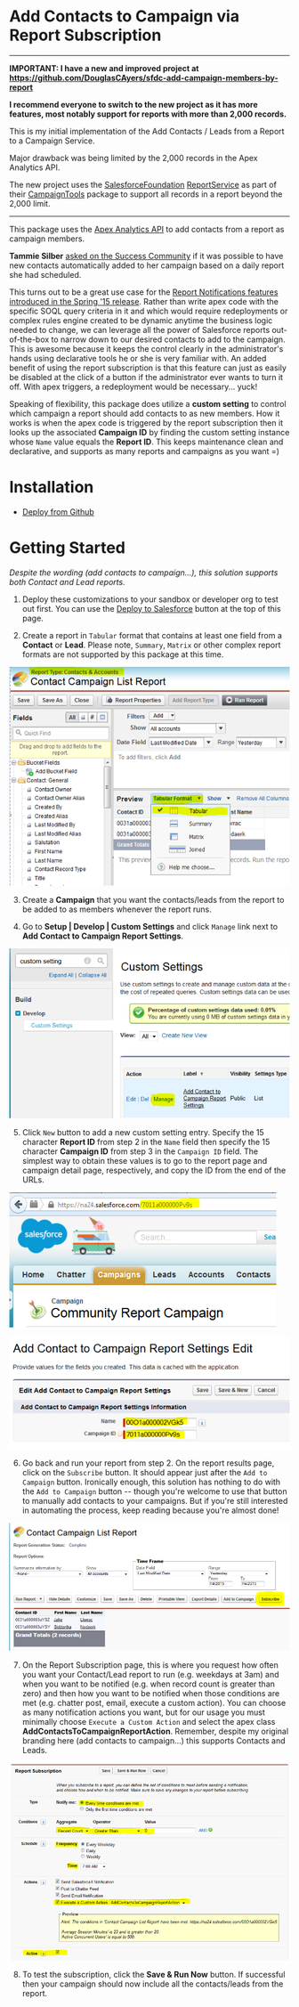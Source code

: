 Add Contacts to Campaign via Report Subscription
================================================

---------------------------------------

**IMPORTANT: I have a new and improved project at https://github.com/DouglasCAyers/sfdc-add-campaign-members-by-report**

**I recommend everyone to switch to the new project as it has more features, most notably support for reports with more than 2,000 records.**

This is my initial implementation of the Add Contacts / Leads from a Report to a Campaign Service.

Major drawback was being limited by the 2,000 records in the Apex Analytics API.

The new project uses the [SalesforceFoundation](https://github.com/SalesforceFoundation) [ReportService](https://github.com/SalesforceFoundation/CampaignTools/blob/master/src/classes/ReportService.cls) as part of their [CampaignTools](https://github.com/SalesforceFoundation/CampaignTools) package to support all records in a report beyond the 2,000 limit.

---------------------------------------

This package uses the [Apex Analytics API](https://developer.salesforce.com/docs/atlas.en-us.apexcode.meta/apexcode/apex_namespace_Reports.htm) to add contacts from a report as campaign members.

**Tammie Silber** [asked on the Success Community](https://success.salesforce.com/0D530000025g9zg) if it was possible to have new contacts automatically added to her campaign based on a daily report she had scheduled.

This turns out to be a great use case for the [Report Notifications features introduced in the Spring '15 release](http://releasenotes.docs.salesforce.com/en-us/spring15/release-notes/rn_salesforce1_reporting_report_notifications_ga.htm). Rather than write apex code with the specific SOQL query criteria in it and which would require redeployments or complex rules engine created to be dynamic anytime the business logic needed to change, we can leverage all the power of Salesforce reports out-of-the-box to narrow down to our desired contacts to add to the campaign. This is awesome because it keeps the control clearly in the administrator's hands using declarative tools he or she is very familiar with. An added benefit of using the report subscription is that this feature can just as easily be disabled at the click of a button if the administrator ever wants to turn it off. With apex triggers, a redeployment would be necessary... yuck!

Speaking of flexibility, this package does utilize a **custom setting** to control which campaign a report should add contacts to as new members. How it works is when the apex code is triggered by the report subscription then it looks up the associated **Campaign ID** by finding the custom setting instance whose `Name` value equals the **Report ID**. This keeps maintenance clean and declarative, and supports as many reports and campaigns as you want =)


Installation
===============

* [Deploy from Github](https://githubsfdeploy.herokuapp.com)


Getting Started
===============

*Despite the wording (add contacts to campaign...), this solution supports both Contact and Lead reports.*

1) Deploy these customizations to your sandbox or developer org to test out first. You can use the [Deploy to Salesforce](https://githubsfdeploy.herokuapp.com?owner=douglascayers&repo=sfdc-add-contacts-to-campaign-report-service) button at the top of this page.

2) Create a report in `Tabular` format that contains at least one field from a **Contact** or **Lead**. Please note, `Summary`, `Matrix` or other complex report formats are not supported by this package at this time.

![tabular format](/images/customize_report_tabular.png)

3) Create a **Campaign** that you want the contacts/leads from the report to be added to as members whenever the report runs.

4) Go to **Setup | Develop | Custom Settings** and click `Manage` link next to **Add Contact to Campaign Report Settings**.

![manage settings](/images/manage_custom_setting.png)

5) Click `New` button to add a new custom setting entry. Specify the 15 character **Report ID** from step 2 in the `Name` field then specify the 15 character **Campaign ID** from step 3 in the `Campaign ID` field. The simplest way to obtain these values is to go to the report page and campaign detail page, respectively, and copy the ID from the end of the URLs.

![campaign id](/images/campaign_url_id.png)

![add custom setting](/images/add_custom_setting.png)

6) Go back and run your report from step 2. On the report results page, click on the `Subscribe` button. It should appear just after the `Add to Campaign` button. Ironically enough, this solution has nothing to do with the `Add to Campaign` button -- though you're welcome to use that button to manually add contacts to your campaigns. But if you're still interested in automating the process, keep reading because you're almost done!

![subscribe](/images/subscribe_to_report.png)

7) On the Report Subscription page, this is where you request how often you want your Contact/Lead report to run (e.g. weekdays at 3am) and when you want to be notified (e.g. when record count is greater than zero) and then how you want to be notified when those conditions are met (e.g. chatter post, email, execute a custom action). You can choose as many notification actions you want, but for our usage you must minimally choose `Execute a Custom Action` and select the apex class **AddContactsToCampaignReportAction**. Remember, despite my original branding here (add contacts to campaign...) this supports Contacts and Leads.

![report subscription](/images/report_subscription.png)

8) To test the subscription, click the **Save & Run Now** button. If successful then your campaign should now include all the contacts/leads from the report.
